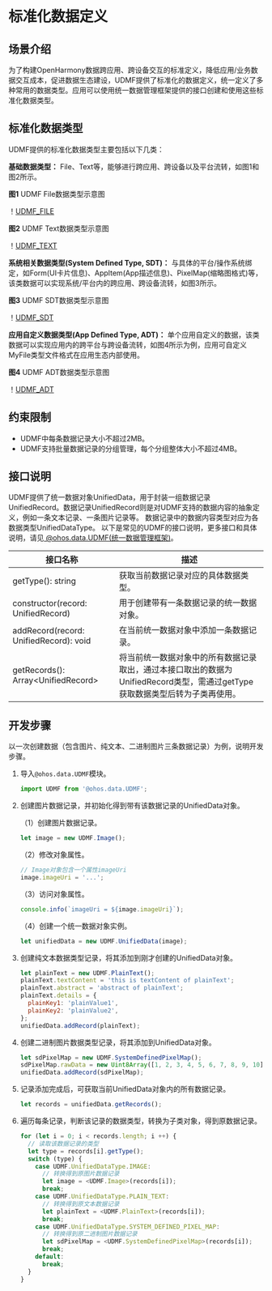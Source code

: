 # 标准化数据定义


## 场景介绍

为了构建OpenHarmony数据跨应用、跨设备交互的标准定义，降低应用/业务数据交互成本，促进数据生态建设，UDMF提供了标准化的数据定义，统一定义了多种常用的数据类型。应用可以使用统一数据管理框架提供的接口创建和使用这些标准化数据类型。


## 标准化数据类型

UDMF提供的标准化数据类型主要包括以下几类：

**基础数据类型：** File、Text等，能够进行跨应用、跨设备以及平台流转，如图1和图2所示。

**图1** UDMF File数据类型示意图

！[UDMF_FILE](figures/udmf_type_File.png)

**图2** UDMF Text数据类型示意图

！[UDMF_TEXT](figures/udmf_type_Text.png)

**系统相关数据类型(System Defined Type, SDT)：** 与具体的平台/操作系统绑定，如Form(UI卡片信息)、AppItem(App描述信息)、PixelMap(缩略图格式)等，该类数据可以实现系统/平台内的跨应用、跨设备流转，如图3所示。

**图3** UDMF SDT数据类型示意图

！[UDMF_SDT](figures/udmf_type_SDT.png)

**应用自定义数据类型(App Defined Type, ADT)：** 单个应用自定义的数据，该类数据可以实现应用内的跨平台与跨设备流转，如图4所示为例，应用可自定义MyFile类型文件格式在应用生态内部使用。

**图4** UDMF ADT数据类型示意图

！[UDMF_ADT](figures/udmf_type_ADT.png)

## 约束限制

- UDMF中每条数据记录大小不超过2MB。
- UDMF支持批量数据记录的分组管理，每个分组整体大小不超过4MB。

## 接口说明

UDMF提供了统一数据对象UnifiedData，用于封装一组数据记录UnifiedRecord。数据记录UnifiedRecord则是对UDMF支持的数据内容的抽象定义，例如一条文本记录、一条图片记录等。
数据记录中的数据内容类型对应为各数据类型UnifiedDataType。
以下是常见的UDMF的接口说明，更多接口和具体说明，请见[ @ohos.data.UDMF(统一数据管理框架)](../reference/apis/js-apis-data-udmf.md)。

| 接口名称           | 描述                                                                                            | 
|-------------------|-----------------------------------------------------------------------------------------------|
| getType(): string | 获取当前数据记录对应的具体数据类型。 |
| constructor(record: UnifiedRecord)     | 用于创建带有一条数据记录的统一数据对象。                                                     |
| addRecord(record: UnifiedRecord): void | 在当前统一数据对象中添加一条数据记录。                                                      |
| getRecords(): Array\<UnifiedRecord>     | 将当前统一数据对象中的所有数据记录取出，通过本接口取出的数据为UnifiedRecord类型，需通过getType获取数据类型后转为子类再使用。 |


## 开发步骤

以一次创建数据（包含图片、纯文本、二进制图片三条数据记录）为例，说明开发步骤。

1. 导入`@ohos.data.UDMF`模块。
   
   ```js
   import UDMF from '@ohos.data.UDMF';
   ```
2. 创建图片数据记录，并初始化得到带有该数据记录的UnifiedData对象。
   
   （1）创建图片数据记录。
   
   ```js
   let image = new UDMF.Image();
   ```
   
   （2）修改对象属性。
   
   ```js
   // Image对象包含一个属性imageUri
   image.imageUri = '...';
   ```
   
   （3）访问对象属性。
   
   ```js
   console.info(`imageUri = ${image.imageUri}`);
   ```
   
   （4）创建一个统一数据对象实例。
   
   ```js
   let unifiedData = new UDMF.UnifiedData(image);
   ```
3. 创建纯文本数据类型记录，将其添加到刚才创建的UnifiedData对象。
   
   ```js
   let plainText = new UDMF.PlainText();
   plainText.textContent = 'this is textContent of plainText';
   plainText.abstract = 'abstract of plainText';
   plainText.details = {
     plainKey1: 'plainValue1',
     plainKey2: 'plainValue2',
   };
   unifiedData.addRecord(plainText);
   ```
4. 创建二进制图片数据类型记录，将其添加到UnifiedData对象。
   
   ```js
   let sdPixelMap = new UDMF.SystemDefinedPixelMap();
   sdPixelMap.rawData = new Uint8Array([1, 2, 3, 4, 5, 6, 7, 8, 9, 10]);
   unifiedData.addRecord(sdPixelMap);
   ```
5. 记录添加完成后，可获取当前UnifiedData对象内的所有数据记录。
   
   ```js
   let records = unifiedData.getRecords();
   ```
6. 遍历每条记录，判断该记录的数据类型，转换为子类对象，得到原数据记录。
   
   ```js
   for (let i = 0; i < records.length; i ++) {
     // 读取该数据记录的类型
     let type = records[i].getType();
     switch (type) {
       case UDMF.UnifiedDataType.IMAGE:
         // 转换得到原图片数据记录
         let image = <UDMF.Image>(records[i]);
         break;
       case UDMF.UnifiedDataType.PLAIN_TEXT:
         // 转换得到原文本数据记录
         let plainText = <UDMF.PlainText>(records[i]);
         break;
       case UDMF.UnifiedDataType.SYSTEM_DEFINED_PIXEL_MAP:
         // 转换得到原二进制图片数据记录
         let sdPixelMap = <UDMF.SystemDefinedPixelMap>(records[i]);
         break;
       default:
         break;
     }
   }
   ```
